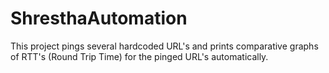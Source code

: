 # ShresthaAutomation

This project pings several hardcoded URL's and prints comparative graphs of RTT's (Round Trip Time) for the pinged URL's automatically.
